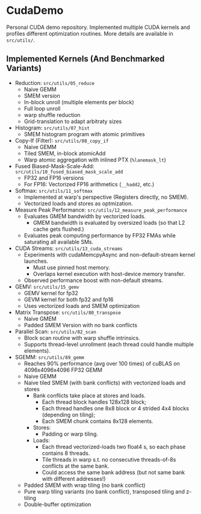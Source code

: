 # CudaDemo

Personal CUDA demo repository. 
Implemented multiple CUDA kernels and profiles different optimization routines. 
More details are available in `src/utils/`. 

## Implemented Kernels (And Benchmarked Variants)

- Reduction: `src/utils/05_reduce`
  - Naive GEMM
  - SMEM version
  - In-block unroll (multiple elements per block)
  - Full loop unroll
  - warp shuffle reduction
  - Grid-translation to adapt arbitraty sizes
- Histogram: `src/utils/07_hist`
  - SMEM histogram program with atomic primitives
- Copy-If (Filter): `src/utils/08_copy_if`
  - Naive GEMM
  - Tiled SMEM, in-block atomicAdd
  - Warp atomic aggregation with inlined PTX (`%lanemask_lt`)
- Fused Biased-Mask-Scale-Add: `src/utils/10_fused_biased_mask_scale_add`
  - FP32 and FP16 versions
  - For FP16: Vectorized FP16 arithmetics (`__hadd2`, etc.)
- Softmax: `src/utils/11_softmax`
  - Implemented at warp's perspective (Registers directly, no SMEM).
  - Vectorized loads and stores as optmization. 
- Measure Peak Performance: `src/utils/12_measure_peak_performance`
  - Evaluates GMEM bandwidth by vectorized loads. 
    - GMEM bandwidth is evaluated by oversized loads (so that L2 cache gets flushed.)
  - Evaluates peak computing performance by FP32 FMAs while saturating all available SMs. 
- CUDA Streams: `src/utils/13_cuda_streams`
  - Experiments with cudaMemcpyAsync and non-default-stream kernel launches. 
    - Must use pinned host memory. 
    - Overlaps kernel execution with host-device memory transfer. 
  - Observed performance boost with non-default streams.
- GEMV: `src/utils/15_gemv`
  - GEMV kernel for fp32
  - GEVM kernel for both fp32 and fp16
  - Uses vectorized loads and SMEM optimization
- Matrix Transpose: `src/utils/80_transpose`
  - Naive GMEM
  - Padded SMEM Version with no bank conflicts
- Parallel Scan: `src/utils/82_scan`
  - Block scan routine with warp shuffle intrinsics. 
  - Supports thread-level unrollment (each thread could handle multiple elements).
- SGEMM: `src/utils/89_gemm`
  - Reaches 90% performance (avg over 100 times) of cuBLAS on 4096x4096x4096 FP32 GEMM
  - Naive GEMM
  - Naive tiled SMEM (with bank conflicts) with vectorized loads and stores
    - Bank conflicts take place at stores and loads. 
      - Each thread block handles 128x128 block;
      - Each thread handles one 8x8 block or 4 strided 4x4 blocks (depending on tiling);
      - Each SMEM chunk contains 8x128 elements. 
    - Stores:
      - Padding or warp tiling.
    - Loads: 
      - Each thread vectorized-loads two float4 s, so each phase contains 8 threads. 
      - Tile threads in warp s.t. no consecutive threads-of-8s conflicts at the same bank. 
      - Could access the same bank address (but not same bank with different addresses!)
  - Padded SMEM with wrap tiling (no bank conflict)
  - Pure warp tiling variants (no bank conflict), transposed tiling and z-tiling
  - Double-buffer optimization
